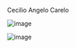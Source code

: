 Cecilio Angelo Carelo

![image](https://user-images.githubusercontent.com/48865140/191597405-3d425e87-5acf-4e03-be8d-c700161df1dd.png)

![image](https://user-images.githubusercontent.com/48865140/191597774-849fd15a-f834-4d13-8acb-613da878c597.png)
